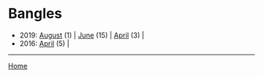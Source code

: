 # Bangles

  * 2019: 
      [August](./bangles-2019-08.md) (1) | 
      [June](./bangles-2019-06.md) (15) | 
      [April](./bangles-2019-04.md) (3) | 
  * 2016: 
      [April](./bangles-2016-04.md) (5) | 

----

[Home](../)
